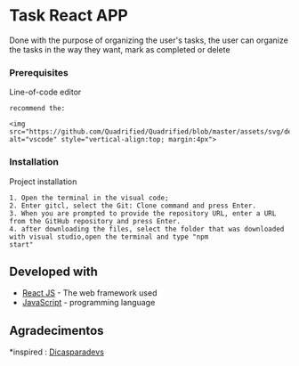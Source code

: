 # Task React APP

Done with the purpose of organizing the user's tasks, the user can organize the tasks in the way they want, mark as completed or delete


### Prerequisites

Line-of-code editor

```
recommend the: 

<img src="https://github.com/Quadrified/Quadrified/blob/master/assets/svg/dev/tools/visualstudio_code.svg" alt="vscode" style="vertical-align:top; margin:4px">

```

### Installation

Project installation
```
1. Open the terminal in the visual code;
2. Enter gitcl, select the Git: Clone command and press Enter.
3. When you are prompted to provide the repository URL, enter a URL from the GitHub repository and press Enter.
4. after downloading the files, select the folder that was downloaded with visual studio,open the terminal and type "npm
start"

```

## Developed with

* [React JS](https://reactjs.org/) - The web framework used
* [JavaScript](https://www.javascript.com/) - programming language


## Agradecimentos

*inspired : [Dicasparadevs](https://github.com/felipemotarocha)
